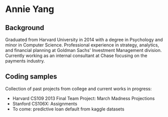 # Annie Yang

## Background

Graduated from Harvard University in 2014 with a degree in Psychology and minor in Computer Science. Professional experience in strategy, analytics, and financial planning at Goldman Sachs' Investment Management division. Currently working as an internal consultant at Chase focusing on the payments industry.

## Coding samples

Collection of past projects from college and current works in progress:

  * Harvard CS109 2013 Final Team Project: March Madness Projections
  * Stanford CS106X: Assignments
  * To come: predictive loan default from kaggle datasets
